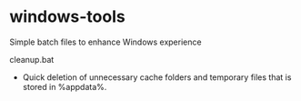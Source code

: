 # windows-tools
Simple batch files to enhance Windows experience

cleanup.bat
- Quick deletion of unnecessary cache folders and temporary files that is stored in %appdata%.
